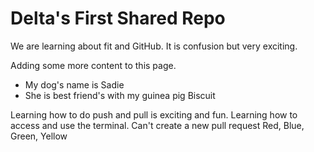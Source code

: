 # Delta's First Shared Repo

We are learning about fit and GitHub. It is confusion but very exciting.

Adding some more content to this page. 

- My dog's name is Sadie
- She is best friend's with my guinea pig Biscuit

Learning how to do push and pull is exciting and fun.
Learning how to access and use the terminal.
Can't create a new pull request
Red, Blue, Green, Yellow